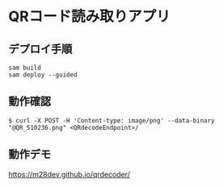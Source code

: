 # QRコード読み取りアプリ
## デプロイ手順
```
sam build
sam deploy --guided
```

## 動作確認
```
$ curl -X POST -H 'Content-type: image/png' --data-binary "@QR_510236.png" <QRdecodeEndpoint>/
```

## 動作デモ
https://m28dev.github.io/qrdecoder/
